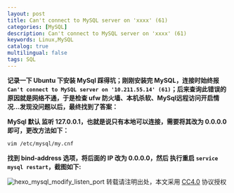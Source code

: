 ```yaml
---
layout: post
title: Can't connect to MySQL server on 'xxxx' (61)
categories: [MySQL]
description: Can't connect to MySQL server on 'xxxx' (61)
keywords: Linux,MySQL
catalog: true
multilingual: false
tags: SQL
---
```


**记录一下 Ubuntu 下安装 MySql 踩得坑；刚刚安装完 MySQL，连接时始终报 `Can't connect to MySQL server on '10.211.55.14' (61)`；后来查询此错误的原因就是网络不通，于是检查 ufw 防火墙、本机杀软、MySql远程访问开启情况...发现没问题以后，最终找到了答案：**

<!--more-->

**MySql 默认 监听 127.0.0.1，也就是说只有本地可以连接，需要将其改为 0.0.0.0 即可，更改方法如下：**

``` sh
vim /etc/mysql/my.cnf
```

**找到 bind-address 选项，将后面的 IP 改为 0.0.0.0，然后 执行重启 `service mysql restart`，截图如下:**

![hexo_mysql_modify_listen_port](https://cdn.oss.link/markdown/hexo_mysql_modify_listen_port.png)
转载请注明出处，本文采用 [CC4.0](http://creativecommons.org/licenses/by-nc-nd/4.0/) 协议授权
